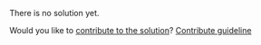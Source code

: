 
There is no solution yet.

Would you like to [contribute to the solution](https://github.com/BFEdev/BFE.dev-solutions/blob/main/problem/clz32_en.md)? [Contribute guideline](https://github.com/BFEdev/BFE.dev-solutions#how-to-contribute)
